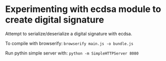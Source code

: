# Experimenting with ecdsa module to create digital signature

Attempt to serialize/deserialize a digital signature with ecdsa.

To compile with browserify:
`browserify main.js -o bundle.js`

Run pythin simple server with:
`python -m SimpleHTTPServer 8080`


